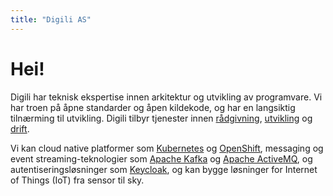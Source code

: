 ```yaml
---
title: "Digili AS"
---
```


# Hei!

Digili har teknisk ekspertise innen arkitektur og utvikling av programvare. Vi har troen på åpne standarder og åpen kildekode, og har en langsiktig tilnærming til utvikling. Digili tilbyr tjenester innen [rådgivning](/training), [utvikling](/development) og [drift](/operations).

Vi kan cloud native platformer som [Kubernetes](https://k8s.io) og [OpenShift](https://openshift.com), messaging og event streaming-teknologier som [Apache Kafka](https://kafka.apache.org) og [Apache ActiveMQ](https://activemq.apache.org/artemis), og autentiseringsløsninger som [Keycloak](https://keycloak.org), og kan bygge løsninger for Internet of Things (IoT) fra sensor til sky.
